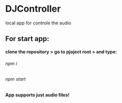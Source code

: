 # DJController
local app for controle the audio

## For start app:
#### clone the repository > go to pjoject root > and type:
###### npm i 
###### npm start

#### App supports just audio files!